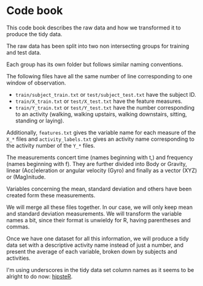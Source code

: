 # Code book

This code book describes the raw data and how we transformed it
to produce the tidy data.

The raw data has been split into two non intersecting groups for training and test data.

Each group has its own folder but follows similar naming conventions.

The following files have all the same number of line corresponding to one window of observation.
- `train/subject_train.txt` or `test/subject_test.txt` have the subject ID.
- `train/X_train.txt` or `test/X_test.txt` have the feature measures.
- `train/Y_train.txt` or `test/Y_test.txt` have the number corresponding to an activity
(walking, walking upstairs, walking downstairs, sitting, standing or laying).

Additionally, `features.txt` gives the variable name for each measure of the `X_*` files
and `activity_labels.txt` gives an activity name corresponding to the activity number of the `Y_*` files.

The measurements concert time (names beginning with t,) and frequency (names beginning with f). They are
further divided into Body or Gravity, linear (Acc)eleration or angular velocity (Gyro) and finally as a vector (XYZ) or (Mag)nitude.

Variables concerning the mean, standard deviation and others have been created form these measurements.

We will merge all these files together. In our case, we will only keep mean and standard deviation measurements.
We will transform the variable names a bit, since their format is unwieldy for R, having parentheses and commas.

Once we have one dataset for all this information, we will produce a tidy data set with a descriptive activity name instead
of just a number, and present the average of each variable, broken down by subjects and activities.

I'm using underscores in the tidy data set column names as it seems to be
alright to do now: [hipsteR](http://kbroman.github.io/hipsteR/).
